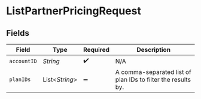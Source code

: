 # ListPartnerPricingRequest


## Fields

| Field                                                        | Type                                                         | Required                                                     | Description                                                  |
| ------------------------------------------------------------ | ------------------------------------------------------------ | ------------------------------------------------------------ | ------------------------------------------------------------ |
| `accountID`                                                  | *String*                                                     | :heavy_check_mark:                                           | N/A                                                          |
| `planIDs`                                                    | List\<*String*>                                              | :heavy_minus_sign:                                           | A comma-separated list of plan IDs to filter the results by. |